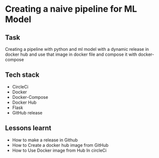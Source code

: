 # Creating a naive pipeline for ML Model    

## Task 
Creating a pipeline with python and ml model with a dynamic release in docker hub and use that image in docker file and compose it with docker-compose

## Tech stack
* CircleCi
* Docker 
* Docker-Compose
* Docker Hub
* Flask
* GitHub release

## Lessons learnt
- How to make a release in Github 
- How to Create a docker hub image from GitHub 
- How to Use Docker image from Hub In circleCi
